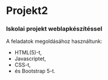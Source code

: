 # Projekt2
### Iskolai projekt weblapkészítéssel

A feladatok megoldásához használtunk:
- HTML(5)-t, 
- Javascriptet,
- CSS-t,
- és Bootstrap 5-t.

